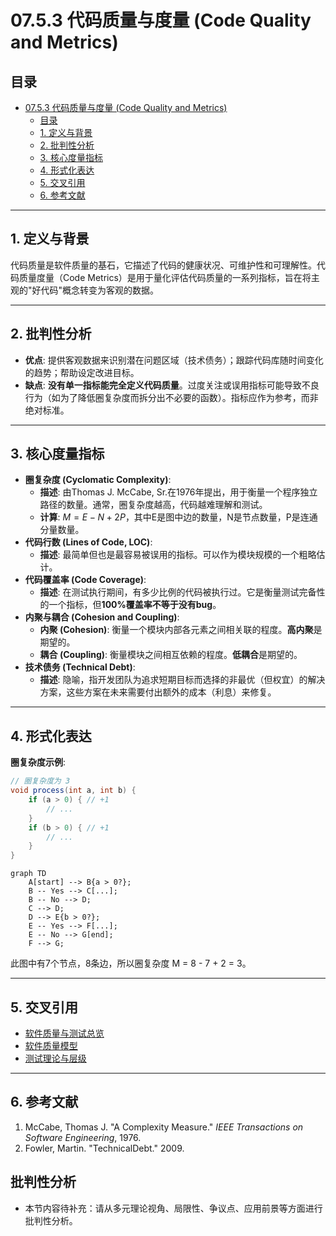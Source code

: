 # 07.5.3 代码质量与度量 (Code Quality and Metrics)

## 目录

- [07.5.3 代码质量与度量 (Code Quality and Metrics)](#0753-代码质量与度量-code-quality-and-metrics)
  - [目录](#目录)
  - [1. 定义与背景](#1-定义与背景)
  - [2. 批判性分析](#2-批判性分析)
  - [3. 核心度量指标](#3-核心度量指标)
  - [4. 形式化表达](#4-形式化表达)
  - [5. 交叉引用](#5-交叉引用)
  - [6. 参考文献](#6-参考文献)

---

## 1. 定义与背景

代码质量是软件质量的基石，它描述了代码的健康状况、可维护性和可理解性。代码质量度量（Code Metrics）是用于量化评估代码质量的一系列指标，旨在将主观的"好代码"概念转变为客观的数据。

---

## 2. 批判性分析

- **优点**: 提供客观数据来识别潜在问题区域（技术债务）；跟踪代码库随时间变化的趋势；帮助设定改进目标。
- **缺点**: **没有单一指标能完全定义代码质量**。过度关注或误用指标可能导致不良行为（如为了降低圈复杂度而拆分出不必要的函数）。指标应作为参考，而非绝对标准。

---

## 3. 核心度量指标

- **圈复杂度 (Cyclomatic Complexity)**:
  - **描述**: 由Thomas J. McCabe, Sr.在1976年提出，用于衡量一个程序独立路径的数量。通常，圈复杂度越高，代码越难理解和测试。
  - **计算**: $M = E - N + 2P$，其中E是图中边的数量，N是节点数量，P是连通分量数量。
- **代码行数 (Lines of Code, LOC)**:
  - **描述**: 最简单但也是最容易被误用的指标。可以作为模块规模的一个粗略估计。
- **代码覆盖率 (Code Coverage)**:
  - **描述**: 在测试执行期间，有多少比例的代码被执行过。它是衡量测试完备性的一个指标，但**100%覆盖率不等于没有bug**。
- **内聚与耦合 (Cohesion and Coupling)**:
  - **内聚 (Cohesion)**: 衡量一个模块内部各元素之间相关联的程度。**高内聚**是期望的。
  - **耦合 (Coupling)**: 衡量模块之间相互依赖的程度。**低耦合**是期望的。
- **技术债务 (Technical Debt)**:
  - **描述**: 隐喻，指开发团队为追求短期目标而选择的非最优（但权宜）的解决方案，这些方案在未来需要付出额外的成本（利息）来修复。

---

## 4. 形式化表达

**圈复杂度示例**:

```java
// 圈复杂度为 3
void process(int a, int b) {
    if (a > 0) { // +1
        // ...
    }
    if (b > 0) { // +1
        // ...
    }
}
```

```mermaid
graph TD
    A[start] --> B{a > 0?};
    B -- Yes --> C[...];
    B -- No --> D;
    C --> D;
    D --> E{b > 0?};
    E -- Yes --> F[...];
    E -- No --> G[end];
    F --> G;
```

此图中有7个节点，8条边，所以圈复杂度 M = 8 - 7 + 2 = 3。

---

## 5. 交叉引用

- [软件质量与测试总览](README.md)
- [软件质量模型](07.5.1_Software_Quality_Models.md)
- [测试理论与层级](07.5.2_Testing_Theory_and_Levels.md)

---

## 6. 参考文献

1. McCabe, Thomas J. "A Complexity Measure." *IEEE Transactions on Software Engineering*, 1976.
2. Fowler, Martin. "TechnicalDebt." 2009.


## 批判性分析

- 本节内容待补充：请从多元理论视角、局限性、争议点、应用前景等方面进行批判性分析。
